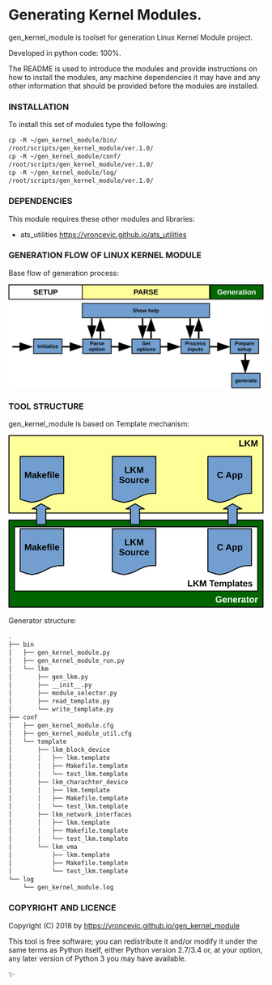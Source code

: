 # Generating Kernel Modules.

gen_kernel_module is toolset for generation Linux Kernel Module project.

Developed in python code: 100%.

The README is used to introduce the modules and provide instructions on
how to install the modules, any machine dependencies it may have and any
other information that should be provided before the modules are installed.

### INSTALLATION

To install this set of modules type the following:

```
cp -R ~/gen_kernel_module/bin/   /root/scripts/gen_kernel_module/ver.1.0/
cp -R ~/gen_kernel_module/conf/  /root/scripts/gen_kernel_module/ver.1.0/
cp -R ~/gen_kernel_module/log/   /root/scripts/gen_kernel_module/ver.1.0/
```

### DEPENDENCIES

This module requires these other modules and libraries:

* ats_utilities https://vroncevic.github.io/ats_utilities

### GENERATION FLOW OF LINUX KERNEL MODULE

Base flow of generation process:

![alt tag](https://raw.githubusercontent.com/vroncevic/gen_kernel_module/dev/python-tool-docs/gen_kernel_module_flow.png)

### TOOL STRUCTURE

gen_kernel_module is based on Template mechanism:

![alt tag](https://raw.githubusercontent.com/vroncevic/gen_kernel_module/dev/python-tool-docs/gen_kernel_module.png)

Generator structure:

```
.
├── bin
│   ├── gen_kernel_module.py
│   ├── gen_kernel_module_run.py
│   └── lkm
│       ├── gen_lkm.py
│       ├── __init__.py
│       ├── module_selector.py
│       ├── read_template.py
│       └── write_template.py
├── conf
│   ├── gen_kernel_module.cfg
│   ├── gen_kernel_module_util.cfg
│   └── template
│       ├── lkm_block_device
│       │   ├── lkm.template
│       │   ├── Makefile.template
│       │   └── test_lkm.template
│       ├── lkm_charachter_device
│       │   ├── lkm.template
│       │   ├── Makefile.template
│       │   └── test_lkm.template
│       ├── lkm_network_interfaces
│       │   ├── lkm.template
│       │   ├── Makefile.template
│       │   └── test_lkm.template
│       └── lkm_vma
│           ├── lkm.template
│           ├── Makefile.template
│           └── test_lkm.template
└── log
    └── gen_kernel_module.log

```

### COPYRIGHT AND LICENCE

Copyright (C) 2018 by https://vroncevic.github.io/gen_kernel_module

This tool is free software; you can redistribute it and/or modify
it under the same terms as Python itself, either Python version 2.7/3.4 or,
at your option, any later version of Python 3 you may have available.

:sparkles:

